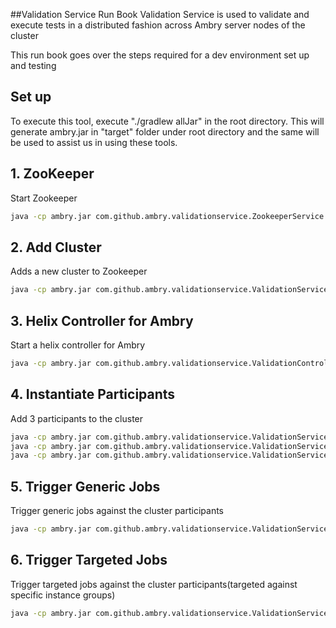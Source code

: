 ##Validation Service Run Book
Validation Service is used to validate and execute tests in a distributed fashion across Ambry
server nodes of the cluster

This run book goes over the steps required for a dev environment set up and testing

## Set up
To execute this tool, execute "./gradlew allJar" in the root directory.
This will generate ambry.jar in "target" folder under root directory and the same will be used to assist us in using
these tools.

## 1. ZooKeeper
Start Zookeeper
```bash
java -cp ambry.jar com.github.ambry.validationservice.ZookeeperService
```

## 2. Add Cluster
Adds a new cluster to Zookeeper
```bash
java -cp ambry.jar com.github.ambry.validationservice.ValidationServiceHelper --typeOfOperation add_cluster
```

## 3. Helix Controller for Ambry
Start a helix controller for Ambry
```bash
java -cp ambry.jar com.github.ambry.validationservice.ValidationController
```

## 4. Instantiate Participants
Add 3 participants to the cluster
```bash
java -cp ambry.jar com.github.ambry.validationservice.ValidationService --servicePort 6999
java -cp ambry.jar com.github.ambry.validationservice.ValidationService --servicePort 7000
java -cp ambry.jar com.github.ambry.validationservice.ValidationService --servicePort 7001
```

## 5. Trigger Generic Jobs
Trigger generic jobs against the cluster participants
```bash
java -cp ambry.jar com.github.ambry.validationservice.ValidationServiceHelper --typeOfOperation trigger_generic_job
```


## 6. Trigger Targeted Jobs
Trigger targeted jobs against the cluster participants(targeted against specific instance groups)
```bash
java -cp ambry.jar com.github.ambry.validationservice.ValidationServiceHelper --typeOfOperation trigger_targeted_job
```
